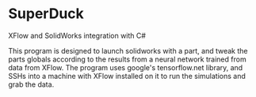 # SuperDuck
XFlow and SolidWorks integration with C#

This program is designed to launch solidworks with a part, and tweak the parts globals according to the results from a neural network trained from data from XFlow. The program uses google's tensorflow.net library, and SSHs into a machine with XFlow installed on it to run the simulations and grab the data. 
